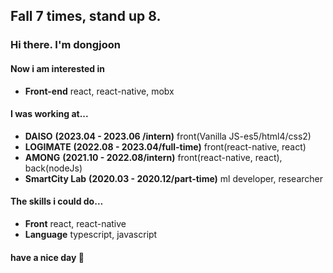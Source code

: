 ## Fall 7 times, stand up 8.
### Hi there. I'm dongjoon</br>
#### Now i am interested in
* __Front-end__ react, react-native, mobx</br>

#### I was working at... <br/>
* __DAISO__ __(2023.04 - 2023.06 /intern)__ front(Vanilla JS-es5/html4/css2)</br>
* __LOGIMATE__ __(2022.08 - 2023.04/full-time)__ front(react-native, react)</br>
* __AMONG__ __(2021.10 - 2022.08/intern)__ front(react-native, react), back(nodeJs)<br/>
* __SmartCity Lab__ __(2020.03 - 2020.12/part-time)__ ml developer, researcher</br>

#### The skills i could do...
* __Front__  react, react-native<br/>
* __Language__  typescript, javascript<br/>

#### have a nice day 👋
